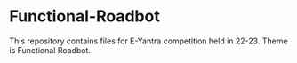 # Functional-Roadbot
This repository contains files for E-Yantra competition held in 22-23. Theme is Functional Roadbot.
